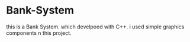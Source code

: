 # Bank-System
this is a Bank System. which develpoed with C++.
i used simple graphics components n this project.
